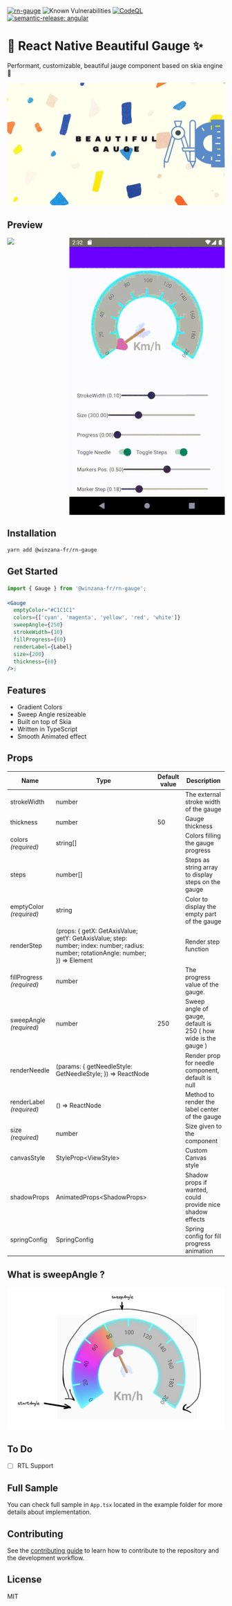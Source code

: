 [![rn-gauge](https://github.com/Winzana/rn-gauge/actions/workflows/ci.yml/badge.svg)](https://github.com/Winzana/rn-gauge/actions/workflows/ci.yml) ![Known Vulnerabilities](https://snyk.io/test/github/Winzana/rn-gauge/badge.svg) [![CodeQL](https://github.com/starnowski/posmulten/workflows/CodeQL/badge.svg)](https://github.com/Winzana/rn-gauge/actions?query=workflow%3ACodeQL) [![semantic-release: angular](https://img.shields.io/badge/semantic--release-angular-e10079?logo=semantic-release)](https://github.com/semantic-release/semantic-release)

# 🍩 React Native Beautiful Gauge ✨

Performant, customizable, beautiful jauge component based on skia engine 🚀

![alt text](logo.jpg)

## Preview

<div style="display:flex;flex-direction:row;width:100%; justify-content:space-around;">
  <img style="width:350px" src="./ios-gauge.gif" />
  <img style="width:400px !important" src="./android-gauge.gif" />
</div>

## Installation

```sh
yarn add @winzana-fr/rn-gauge
```

## Get Started

```jsx
import { Gauge } from '@winzana-fr/rn-gauge';

<Gauge
  emptyColor="#C1C1C1"
  colors={['cyan', 'magenta', 'yellow', 'red', 'white']}
  sweepAngle={250}
  strokeWidth={10}
  fillProgress={60}
  renderLabel={Label}
  size={200}
  thickness={60}
/>;
```

## Features

- Gradient Colors
- Sweep Angle resizeable
- Built on top of Skia
- Written in TypeScript
- Smooth Animated effect

## Props

| Name                      | Type                                                                                                                                | Default value | Description                                                    |
| ------------------------- | ----------------------------------------------------------------------------------------------------------------------------------- | ------------- | -------------------------------------------------------------- |
| strokeWidth               | number                                                                                                                              |               | The external stroke width of the gauge                         |
| thickness                 | number                                                                                                                              | 50            | Gauge thickness                                                |
| colors _(required)_       | string\[]                                                                                                                           |               | Colors filling the gauge progress                              |
| steps                     | number\[]                                                                                                                           |               | Steps as string array to display steps on the gauge            |
| emptyColor _(required)_   | string                                                                                                                              |               | Color to display the empty part of the gauge                   |
| renderStep                | (props: { getX: GetAxisValue; getY: GetAxisValue; step: number; index: number; radius: number; rotationAngle: number; }) => Element |               | Render step function                                           |
| fillProgress _(required)_ | number                                                                                                                              |               | The progress value of the gauge.                               |
| sweepAngle _(required)_   | number                                                                                                                              | 250           | Sweep angle of gauge, default is 250 ( how wide is the gauge ) |
| renderNeedle              | (params: { getNeedleStyle: GetNeedleStyle; }) => ReactNode                                                                          |               | Render prop for needle component, default is null              |
| renderLabel _(required)_  | () => ReactNode                                                                                                                     |               | Method to render the label center of the gauge                 |
| size _(required)_         | number                                                                                                                              |               | Size given to the component                                    |
| canvasStyle               | StyleProp&lt;ViewStyle>                                                                                                             |               | Custom Canvas style                                            |
| shadowProps               | AnimatedProps&lt;ShadowProps>                                                                                                       |               | Shadow props if wanted, could provide nice shadow effects      |
| springConfig              | SpringConfig                                                                                                                        |               | Spring config for fill progress animation                      |

## What is sweepAngle ?

![alt text](gaugeAngles.png 'Title')

## To Do

- [ ] RTL Support

## Full Sample

You can check full sample in `App.tsx` located in the example folder for more details about implementation.

## Contributing

See the [contributing guide](CONTRIBUTING.md) to learn how to contribute to the repository and the development workflow.

## License

MIT
